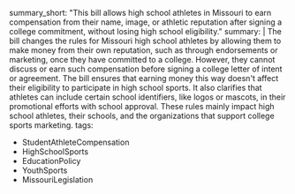 summary_short: "This bill allows high school athletes in Missouri to earn compensation from their name, image, or athletic reputation after signing a college commitment, without losing high school eligibility."
summary: |
  The bill changes the rules for Missouri high school athletes by allowing them to make money from their own reputation, such as through endorsements or marketing, once they have committed to a college. However, they cannot discuss or earn such compensation before signing a college letter of intent or agreement. The bill ensures that earning money this way doesn't affect their eligibility to participate in high school sports. It also clarifies that athletes can include certain school identifiers, like logos or mascots, in their promotional efforts with school approval. These rules mainly impact high school athletes, their schools, and the organizations that support college sports marketing.
tags:
  - StudentAthleteCompensation
  - HighSchoolSports
  - EducationPolicy
  - YouthSports
  - MissouriLegislation
